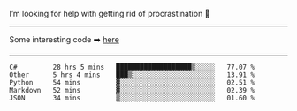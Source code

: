 I’m looking for help with getting rid of procrastination 🤔

-----

Some interesting code :arrow_right: [here](https://github.com/zhen8838/playground)

-----

<!--START_SECTION:waka-->
```text
C#         28 hrs 5 mins   ███████████████████▒░░░░░   77.07 % 
Other      5 hrs 4 mins    ███▒░░░░░░░░░░░░░░░░░░░░░   13.91 % 
Python     54 mins         ▓░░░░░░░░░░░░░░░░░░░░░░░░   02.51 % 
Markdown   52 mins         ▓░░░░░░░░░░░░░░░░░░░░░░░░   02.39 % 
JSON       34 mins         ▒░░░░░░░░░░░░░░░░░░░░░░░░   01.60 % 
```
<!--END_SECTION:waka-->

<!--
**zhen8838/zhen8838** is a ✨ _special_ ✨ repository because its `README.md` (this file) appears on your GitHub profile.

Here are some ideas to get you started:

- 🔭 I’m currently working on ...
- 🌱 I’m currently learning ...
- 👯 I’m looking to collaborate on ...
 ...
- 💬 Ask me about ...
- 📫 How to reach me: ...
- 😄 Pronouns: ...
- ⚡ Fun fact: ...
-->
